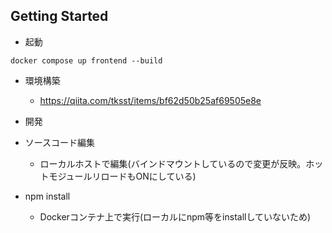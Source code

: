 ## Getting Started

- 起動

```code
docker compose up frontend --build
```

- 環境構築

  - https://qiita.com/tksst/items/bf62d50b25af69505e8e

- 開発
- ソースコード編集
  - ローカルホストで編集(バインドマウントしているので変更が反映。ホットモジュールリロードもONにしている)
- npm install
  - Dockerコンテナ上で実行(ローカルにnpm等をinstallしていないため)
